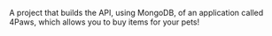 A project that builds the API, using MongoDB, of an application called 4Paws, which allows you to buy items for your pets!
